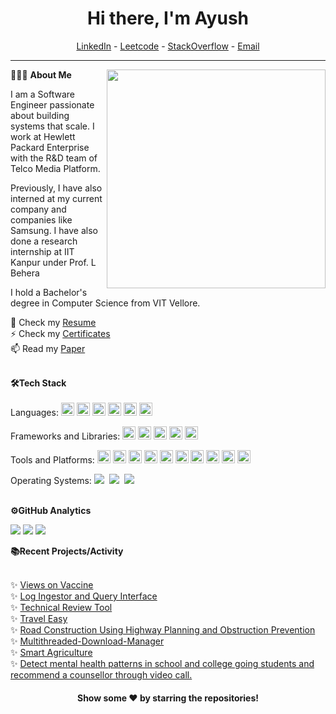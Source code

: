 <!--- Body Begins -->
<h1 align="center"> Hi there, I'm Ayush</a> </h1>

<!--- Adding Header Elements -->
<p align="center">
  <a href="https://www.linkedin.com/in/ayushsharma2k/">LinkedIn</a> - 
  <a href="https://leetcode.com/u/ayushs_2k1/">Leetcode</a> -
  <a href="https://stackoverflow.com/users/12344814/ayush-sharma">StackOverflow</a> -
  <a href="mailto:ayushsharma.2k1@gmail.com">Email</a>

-----------------------------------------------------------
👨🏻‍💻 **About Me**<img src="https://raw.githubusercontent.com/sanjay-kv/sanjay-kv/main/Assets/illustration.png" min-width="300px" max-width="300px" width="350px" align="right"> 

I am a Software Engineer passionate about building systems that scale. I work at Hewlett Packard Enterprise with the R&D team of Telco Media Platform.

Previously, I have also interned at my current company and companies like Samsung. I have also done a research internship at IIT Kanpur under Prof. L Behera

I hold a Bachelor's degree in Computer Science from VIT Vellore.

📝 Check my [Resume](https://github.com/ayushs2k1/ayushs2k1/blob/main/Ayush_Sharma_Resume.pdf)<br>
⚡ Check my [Certificates](https://www.linkedin.com/in/ayushsharma2k/details/certifications/)<br>
📫 Read my [Paper](https://www.ijser.org/onlineResearchPaperViewer.aspx?A-Comparative-Study-on-Efficiencies-of-Variants-of-Convolutional-Neural-Networks-based-on-Image-Classification-Task.pdf)<br>

<br>

<!--- Adding Tech Stack open Section -->
<summary><b>🛠Tech Stack</b></summary><br>
Languages: 
<a href="https://www.java.com/" title="Java"><img src="https://github.com/get-icon/geticon/raw/master/icons/java.svg" alt="Java" width="21px" height="21px"></a>
<a href="https://www.python.org/" title="Python"><img src="https://github.com/get-icon/geticon/raw/master/icons/python.svg" alt="Python" width="21px" height="21px"></a>
<a href="https://en.wikipedia.org/wiki/C_(programming_language)" title="C"><img src="https://github.com/get-icon/geticon/raw/master/icons/c.svg" alt="C" width="21px" height="21px"></a>
<a href="https://isocpp.org/" title="C++"><img src="https://github.com/get-icon/geticon/raw/master/icons/c-plusplus.svg" alt="C++" width="21px" height="21px"></a>
<a href="https://dev.mysql.com/" title="MySQL"><img src="https://github.com/get-icon/geticon/raw/master/icons/mysql.svg" alt="MySQL" width="21px" height="21px"></a>
<a href="https://www.r-project.org/" title="R"><img src="https://github.com/get-icon/geticon/raw/master/icons/r-lang.svg" alt="R" width="21px" height="21px"></a>

Frameworks and Libraries: <!--- Frameworks and Libraries goes here -->
<a href="https://numpy.org/" title="NumPy"><img src="https://github.com/get-icon/geticon/raw/master/icons/numpy-icon.svg" alt="NumPy" width="21px" height="21px"></a>
<a href="https://pandas.pydata.org/" title="pandas"><img src="https://github.com/get-icon/geticon/raw/master/icons/pandas-icon.svg" alt="pandas" width="21px" height="21px"></a>
<a href="https://scikit-learn.org/stable/" title="scikit-learn"><img src="https://github.com/scikit-learn/blog/blob/main/assets/images/scikit-learn-logo.png" alt="scikit-learn" 
width="21px" height="21px"></a>
<a href="https://www.tensorflow.org/" title="tensorflow"><img src="https://github.com/get-icon/geticon/blob/master/icons/tensorflow.svg" alt="tensorflow" width="21px" height="21px"></a>
<a href="https://kubernetes.io/" title="kubernetes"><img src="https://github.com/get-icon/geticon/blob/master/icons/kubernetes.svg" alt="kubernetes" width="21px" height="21px"></a>

Tools and Platforms: 
<a href="https://git-scm.com/" title="Git"><img src="https://github.com/get-icon/geticon/raw/master/icons/git-icon.svg" alt="Git" width="21px" height="21px"></a>
<a href="https://www.docker.com/" title="docker"><img src="https://github.com/get-icon/geticon/raw/master/icons/docker-icon.svg" alt="docker" width="21px" height="21px"></a>
<a href="https://prometheus.io/" title="prometheus"><img src="https://github.com/get-icon/geticon/blob/master/icons/prometheus.svg" alt="prometheus" width="21px" height="21px"></a>
<a href="https://grafana.com/" title="grafana"><img src="https://github.com/get-icon/geticon/blob/master/icons/grafana.svg" alt="grafana" width="21px" height="21px"></a>
<a href="https://www.postman.com/" title="postman"><img src="https://github.com/get-icon/geticon/blob/master/icons/postman.svg" alt="postman" width="21px" height="21px"></a>
<a href="https://www.jenkins.io/" title="jenkins"><img src="https://github.com/get-icon/geticon/blob/master/icons/jenkins.svg" alt="jenkins" width="21px" height="21px"></a>
<a href="https://www.atlassian.com/software/jira?&aceid=&adposition=&adgroup=143485223644&campaign=18442427757&creative=696980129686&device=c&keyword=jira&matchtype=e&network=g&placement=&ds_kids=p73345677068&ds_e=GOOGLE&ds_eid=700000001558501&ds_e1=GOOGLE&gad_source=1&gclid=Cj0KCQjw-uK0BhC0ARIsANQtgGO9A5VDMxp70csS7hFxHffuXSWt5lMxP9wuyMgI_M9g-S_I-09IxCUaAldFEALw_wcB&gclsrc=aw.ds" title="jira"><img src="https://github.com/get-icon/geticon/blob/master/icons/jira.svg" alt="jira" width="21px" height="21px"></a>
<a href="https://code.visualstudio.com/" title="Visual Studio Code"><img src="https://github.com/get-icon/geticon/raw/master/icons/visual-studio-code.svg" alt="Visual Studio Code" width="21px" height="21px"></a>
<a href="https://www.eclipse.org/" title="eclipse"><img src="https://github.com/get-icon/geticon/blob/master/icons/eclipse.svg" alt="eclipse" width="21px" height="21px"></a>
<a href="https://jupyter.org/" title="jupyter"><img src="https://github.com/get-icon/geticon/blob/master/icons/jupyter.svg" alt="jupyter" width="21px" height="21px"></a>

Operating Systems: 
<img src="https://img.shields.io/badge/-Linux-EDBD2B?logo=Linux&logoColor=black&style=flat">&nbsp;
<img src="https://img.shields.io/badge/-Mac-F7F7F7?logo=Macos&logoColor=black&style=flat">&nbsp;
<img src="https://img.shields.io/badge/-Windows-0F7BCF?logo=Windows&logoColor=white&style=flat">&nbsp;

<!--- Section on GitHub Analytics -->

<br>

<summary><b>⚙️GitHub Analytics</b></summary>

![](http://github-profile-summary-cards.vercel.app/api/cards/profile-details?username=ayushs2k1&theme=github_dark)
![](http://github-profile-summary-cards.vercel.app/api/cards/repos-per-language?username=ayushs2k1&theme=github_dark)
![](http://github-profile-summary-cards.vercel.app/api/cards/stats?username=ayushs2k1&theme=github_dark)
     


<!--- 3rd Section on Recent Projects -->
<summary><b>📚Recent Projects/Activity</b></summary><br>

  ✨ [Views on Vaccine](https://github.com/ayushs2k1/ViewsOnVaccine)<br>
  ✨ [Log Ingestor and Query Interface](https://github.com/ayushs2k1/Log-Ingestor-and-Query-Interface)<br>
  ✨ [Technical Review Tool](https://github.com/ayushs2k1/Technical-Review-Tool)<br> 
  ✨ [Travel Easy](https://github.com/ayushs2k1/TravelEasy-DBMS-Project)<br>
  ✨ [Road Construction Using Highway Planning and Obstruction Prevention](https://github.com/ayushs2k1/Operating-Systems-Project)<br>
  ✨ [Multithreaded-Download-Manager](https://github.com/ayushs2k1/Multithreaded-Download-Manager)<br>
  ✨ [Smart Agriculture](https://github.com/ayushs2k1/SmartAgri)<br>
  ✨ [Detect mental health patterns in school and college going students and recommend a counsellor through video call.](https://github.com/ayushs2k1/Exypnos-vit-hack/tree/main)<br>

<div align="center">


#### Show some ❤️ by starring the repositories!
</div>

<!--- Footer End -->
<!--- Body End -->
